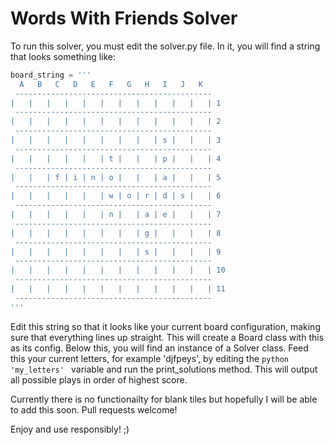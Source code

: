 # Words With Friends Solver

To run this solver, you must edit the solver.py file. In it, you will find 
a string that looks something like:

```python
board_string = '''
  A   B   C   D   E   F   G   H   I   J   K 
 --------------------------------------------
|   |   |   |   |   |   |   |   |   |   |   | 1 
 --------------------------------------------
|   |   |   |   |   |   |   |   |   |   |   | 2 
 --------------------------------------------
|   |   |   |   |   |   |   |   | s |   |   | 3 
 --------------------------------------------
|   |   |   |   |   | t |   |   | p |   |   | 4 
 --------------------------------------------
|   |   | f | i | n | o |   |   | a |   |   | 5 
 --------------------------------------------
|   |   |   |   |   | w | o | r | d | s |   | 6 
 --------------------------------------------
|   |   |   |   |   | n |   | a | e |   |   | 7 
 --------------------------------------------
|   |   |   |   |   |   |   | g |   |   |   | 8 
 --------------------------------------------
|   |   |   |   |   |   |   | s |   |   |   | 9 
 --------------------------------------------
|   |   |   |   |   |   |   |   |   |   |   | 10 
 --------------------------------------------
|   |   |   |   |   |   |   |   |   |   |   | 11 
 --------------------------------------------
'''
```

Edit this string so that it looks like your current board configuration, 
making sure that everything lines up straight. This will create a Board
class with this as its config. Below this, you will find an instance of 
a Solver class. Feed this your current letters, for example 'djfpeys',
by editing the ```python 'my_letters' ``` variable and run the print_solutions method. 
This will output all possible plays in order of highest score. 

Currently there is no functionailty for blank tiles but hopefully I will
be able to add this soon. Pull requests welcome!

Enjoy and use responsibly! ;)
